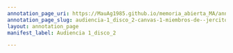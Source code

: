 ```yaml
---
annotation_page_uri: https://MauAg1985.github.io/memoria_abierta_MA/annotations/audiencia-1_disco_2-canvas-1-miembros-de--jercito.json
annotation_page_slug: audiencia-1_disco_2-canvas-1-miembros-de--jercito
layout: annotation_page
manifest_label: Audiencia 1_disco_2

---
```

